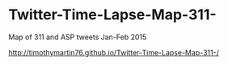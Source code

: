 # Twitter-Time-Lapse-Map-311-
Map of 311 and ASP tweets Jan-Feb 2015

http://timothymartin76.github.io/Twitter-Time-Lapse-Map-311-/

